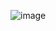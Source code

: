 ![image](https://github.com/lillyxcko/GitView/assets/79551113/2de4d4a9-d28d-4be9-9c52-d8aae58111f7)

